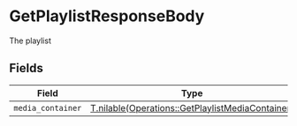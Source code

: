 # GetPlaylistResponseBody

The playlist


## Fields

| Field                                                                                                    | Type                                                                                                     | Required                                                                                                 | Description                                                                                              |
| -------------------------------------------------------------------------------------------------------- | -------------------------------------------------------------------------------------------------------- | -------------------------------------------------------------------------------------------------------- | -------------------------------------------------------------------------------------------------------- |
| `media_container`                                                                                        | [T.nilable(Operations::GetPlaylistMediaContainer)](../../models/operations/getplaylistmediacontainer.md) | :heavy_minus_sign:                                                                                       | N/A                                                                                                      |
